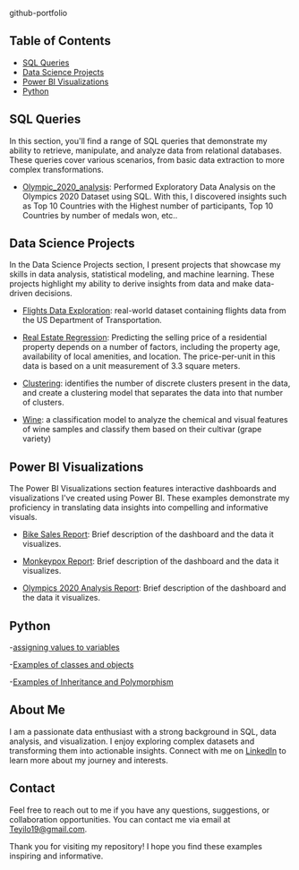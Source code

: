 github-portfolio

## Table of Contents

- [SQL Queries](#sql-queries)
- [Data Science Projects](#data-science-projects)
- [Power BI Visualizations](#power-bi-visualizations)
- [Python](#python)

## SQL Queries

In this section, you'll find a range of SQL queries that demonstrate my ability to retrieve, manipulate, and analyze data from relational databases. These queries cover various scenarios, from basic data extraction to more complex transformations.

- [Olympic_2020_analysis](https://github.com/mauricewhitt/github-portfolio/blob/main/Olympics_2020_analysis.sql): Performed Exploratory Data Analysis on the Olympics 2020 Dataset using SQL. With this, I discovered insights such as Top 10 Countries with the Highest number of participants, Top 10 Countries by number of medals won, etc..


## Data Science Projects

In the Data Science Projects section, I present projects that showcase my skills in data analysis, statistical modeling, and machine learning. These projects highlight my ability to derive insights from data and make data-driven decisions.

- [Flights Data Exploration](https://github.com/mauricewhitt/github-portfolio/blob/main/Flights%20Data%20Exploration.ipynb): real-world dataset containing flights data from the US Department of Transportation.

- [Real Estate Regression](https://github.com/mauricewhitt/github-portfolio/blob/main/Real%20Estate%20Regression.ipynb): Predicting the selling price of a residential property depends on a number of factors, including the property age, availability of local amenities, and location. The price-per-unit in this data is based on a unit measurement of 3.3 square meters.

- [Clustering](https://github.com/mauricewhitt/github-portfolio/blob/main/Clustering.ipynb):  identifies the number of discrete clusters present in the data, and create a clustering model that separates the data into that number of clusters.

- [Wine](https://github.com/mauricewhitt/github-portfolio/blob/main/wine.ipynb): a classification model to analyze the chemical and visual features of wine samples and classify them based on their cultivar (grape variety)


## Power BI Visualizations

The Power BI Visualizations section features interactive dashboards and visualizations I've created using Power BI. These examples demonstrate my proficiency in translating data insights into compelling and informative visuals.

- [Bike Sales Report](https://github.com/mauricewhitt/github-portfolio/blob/main/Bike%20Sales%20Report.pdf): Brief description of the dashboard and the data it visualizes.

- [Monkeypox Report](https://github.com/mauricewhitt/github-portfolio/blob/main/Monkeypox2.pdf): Brief description of the dashboard and the data it visualizes.
  
- [Olympics 2020 Analysis Report](https://github.com/mauricewhitt/github-portfolio/blob/main/Olympics%202020%20Analysis.pdf): Brief description of the dashboard and the data it visualizes.

## Python

-[assigning values to variables](https://github.com/mauricewhitt/github-portfolio/blob/main/%23%20assigning%20values%20to%20variables.py)

-[Examples of classes and objects](https://github.com/mauricewhitt/github-portfolio/blob/main/%23%20Examples%20of%20classes%20and%20objects.py)

-[Examples of Inheritance and Polymorphism](https://github.com/mauricewhitt/github-portfolio/blob/main/%23%20Examples%20of%20Inheritance%20and%20Polymorphism.py)

## About Me

I am a passionate data enthusiast with a strong background in SQL, data analysis, and visualization. I enjoy exploring complex datasets and transforming them into actionable insights. Connect with me on [LinkedIn](https://www.linkedin.com/in/maurice-w-8b2a3b112/) to learn more about my journey and interests.

## Contact

Feel free to reach out to me if you have any questions, suggestions, or collaboration opportunities. You can contact me via email at [Teyilo19@gmail.com](mailto:teyilo19@gmail.com).

Thank you for visiting my repository! I hope you find these examples inspiring and informative.
